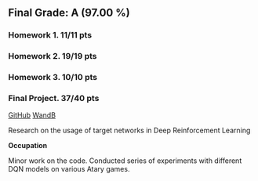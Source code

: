 ## Final Grade: A (97.00 %)

### Homework 1. 11/11 pts

### Homework 2. 19/19 pts

### Homework 3. 10/10 pts

### Final Project. 37/40 pts

[GitHub](https://github.com/Vlad382/dqn_with_synced_target_net)
[WandB](https://wandb.ai/skoltech_ml2022_project_synced_target_nets/project/reports/Project-summary--VmlldzoxNzIzOTk0)

Research on the usage of target networks in Deep Reinforcement Learning

**Occupation**

Minor work on the code. Conducted series of experiments with different DQN models on various Atary games.